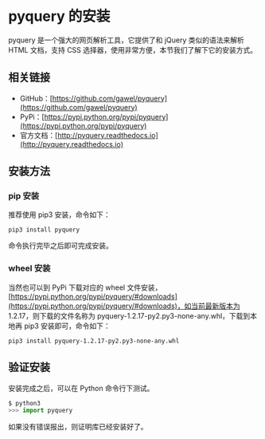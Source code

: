 # pyquery 的安装

pyquery 是一个强大的网页解析工具，它提供了和 jQuery 类似的语法来解析 HTML 文档，支持 CSS 选择器，使用非常方便，本节我们了解下它的安装方式。

## 相关链接

* GitHub：[https://github.com/gawel/pyquery](https://github.com/gawel/pyquery)
* PyPi：[https://pypi.python.org/pypi/pyquery](https://pypi.python.org/pypi/pyquery)
* 官方文档：[http://pyquery.readthedocs.io](http://pyquery.readthedocs.io)

## 安装方法

### pip 安装

推荐使用 pip3 安装，命令如下：

```
pip3 install pyquery
```

命令执行完毕之后即可完成安装。

### wheel 安装

当然也可以到 PyPi 下载对应的 wheel 文件安装，[https://pypi.python.org/pypi/pyquery/#downloads](https://pypi.python.org/pypi/pyquery/#downloads)，如当前最新版本为 1.2.17，则下载的文件名称为 pyquery-1.2.17-py2.py3-none-any.whl，下载到本地再 pip3 安装即可，命令如下：

```
pip3 install pyquery-1.2.17-py2.py3-none-any.whl 
```

## 验证安装

安装完成之后，可以在 Python 命令行下测试。

```python
$ python3
>>> import pyquery
```

如果没有错误报出，则证明库已经安装好了。

